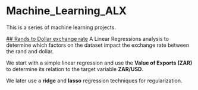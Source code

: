 # Machine_Learning_ALX
This is a series of machine learning projects. 

[## Rands to Dollar exchange rate]()
A Linear Regressions analysis to determine which factors on the dataset impact the exchange rate between the rand and dollar.

We start with a simple linear regression and use the **Value of Exports (ZAR)** to determine its relation to the target variable **ZAR/USD**.

We later use a **ridge** and **lasso** regression techniques for regularization.
